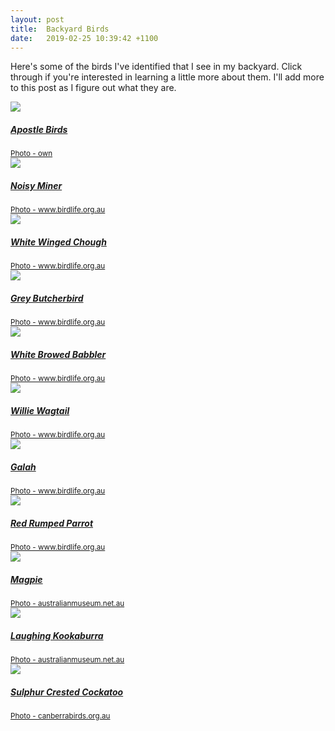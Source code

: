 ```yaml
---
layout: post
title:  Backyard Birds
date:   2019-02-25 10:39:42 +1100
---
```


Here's some of the birds I've identified that I see in my backyard. Click through if you're interested in learning a little more about them. I'll add more to this post as I figure out what they are.

<div class="thirds">
<a href="http://www.birdlife.org.au/bird-profile/apostlebird"><img src="/images/apostlebird.jpg">
<h5>Apostle Birds</h5>
<small>Photo - own</small></a>
</div>
<div class="thirds">
<a href="http://www.birdlife.org.au/bird-profile/noisy-miner"><img src="/images/noisyminer.jpg">
<h5>Noisy Miner</h5>
<small>Photo - www.birdlife.org.au</small></a>
</div>
<div class="thirds">
<a href="http://www.birdlife.org.au/bird-profile/white-winged-chough"><img src="/images/whitewingedchough.jpg">
<h5>White Winged Chough</h5>
<small>Photo - www.birdlife.org.au</small></a>
</div>
<div class="thirds">
<a href="http://www.birdlife.org.au/bird-profile/grey-butcherbird"><img src="/images/greybutcherbird.jpg">
<h5>Grey Butcherbird</h5>
<small>Photo - www.birdlife.org.au</small></a>
</div>
<div class="thirds">
<a href="http://www.birdlife.org.au/bird-profile/white-browed-babbler"><img src="/images/whitebrowedbabbler.jpg">
<h5>White Browed Babbler</h5>
<small>Photo - www.birdlife.org.au</small></a>
</div>
<div class="thirds">
<a href="http://www.birdlife.org.au/bird-profile/willie-wagtail"><img src="/images/williewagtail.jpg">
<h5>Willie Wagtail</h5>
<small>Photo - www.birdlife.org.au</small></a>
</div>
<div class="thirds">
<a href="http://www.birdlife.org.au/bird-profile/galah"><img src="/images/galah.jpg">
<h5>Galah</h5>
<small>Photo - www.birdlife.org.au</small></a>
</div>
<div class="thirds">
<a href="http://www.birdlife.org.au/bird-profile/red-rumped-parrot"><img src="/images/redrumpedparrot.jpg">
<h5>Red Rumped Parrot</h5>
<small>Photo - www.birdlife.org.au</small></a>
</div>
<div class="thirds">
<a href="https://australianmuseum.net.au/learn/animals/birds/australian-magpie/"><img src="/images/magpie.jpg">
<h5>Magpie</h5>
<small>Photo - australianmuseum.net.au</small></a>
</div>
<div class="thirds">
<a href="https://australianmuseum.net.au/learn/animals/birds/laughing-kookaburra/"><img src="/images/kookaburra.jpg">
<h5>Laughing Kookaburra</h5>
<small>Photo - australianmuseum.net.au</small></a>
</div>
<div class="thirds">
<a href="http://canberrabirds.org.au/our-birds/canberra-garden-birds/cockatoos-and-parrots/sulphur-crested-cockatoo/"><img src="/images/sulphurcrest.jpg">
<h5>Sulphur Crested Cockatoo</h5>
<small>Photo - canberrabirds.org.au</small></a>
</div>
